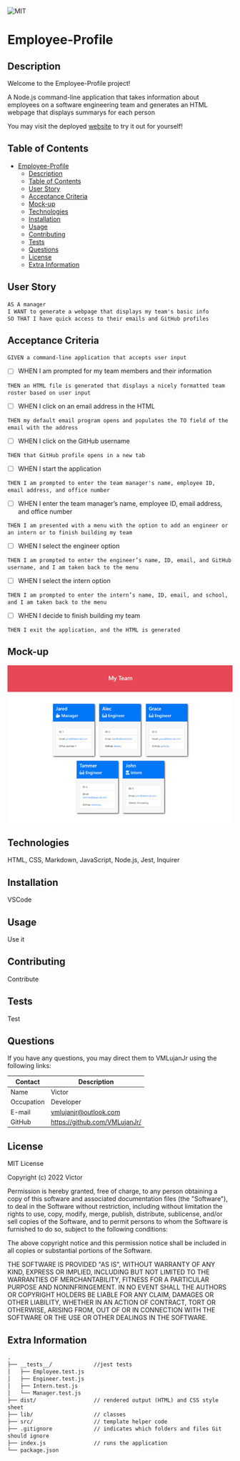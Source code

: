 ![MIT](https://img.shields.io/badge/License-MIT-blue)
# Employee-Profile

## Description

Welcome to the Employee-Profile project!

A Node.js command-line application that takes information about employees on a software engineering team and generates an HTML webpage that displays summarys for each person

You may visit the deployed [website](https://VMLujanJr.github.io/employee-profile/) to try it out for yourself!

## Table of Contents

- [Employee-Profile](#employee-profile)
  - [Description](#description)
  - [Table of Contents](#table-of-contents)
  - [User Story](#user-story)
  - [Acceptance Criteria](#acceptance-criteria)
  - [Mock-up](#mock-up)
  - [Technologies](#technologies)
  - [Installation](#installation)
  - [Usage](#usage)
  - [Contributing](#contributing)
  - [Tests](#tests)
  - [Questions](#questions)
  - [License](#license)
  - [Extra Information](#extra-information)

## User Story

~~~
AS A manager
I WANT to generate a webpage that displays my team's basic info
SO THAT I have quick access to their emails and GitHub profiles
~~~

## Acceptance Criteria

~~~
GIVEN a command-line application that accepts user input
~~~

- [ ] WHEN I am prompted for my team members and their information
~~~
THEN an HTML file is generated that displays a nicely formatted team roster based on user input
~~~

- [ ] WHEN I click on an email address in the HTML
~~~
THEN my default email program opens and populates the TO field of the email with the address
~~~

- [ ] WHEN I click on the GitHub username
~~~
THEN that GitHub profile opens in a new tab
~~~

- [ ] WHEN I start the application
~~~
THEN I am prompted to enter the team manager's name, employee ID, email address, and office number
~~~

- [ ] WHEN I enter the team manager’s name, employee ID, email address, and office number
~~~
THEN I am presented with a menu with the option to add an engineer or an intern or to finish building my team
~~~

- [ ] WHEN I select the engineer option
~~~
THEN I am prompted to enter the engineer’s name, ID, email, and GitHub username, and I am taken back to the menu
~~~

- [ ] WHEN I select the intern option
~~~
THEN I am prompted to enter the intern’s name, ID, email, and school, and I am taken back to the menu
~~~

- [ ] WHEN I decide to finish building my team
~~~
THEN I exit the application, and the HTML is generated
~~~


## Mock-up

![mockup](./lib/assets/images/mock-up.png)

## Technologies
HTML, CSS, Markdown, JavaScript, Node.js, Jest, Inquirer

## Installation

VSCode

## Usage

Use it

## Contributing

Contribute

## Tests

Test

## Questions

If you have any questions, you may direct them to VMLujanJr using the following links:

| Contact | Description |
| --- | --- |
| Name | Victor |
| Occupation | Developer |
| E-mail | <vmlujanjr@outlook.com> |
| GitHub | <https://github.com/VMLujanJr/> |

## License

MIT License

Copyright (c) 2022 Victor

Permission is hereby granted, free of charge, to any person obtaining a copy
of this software and associated documentation files (the "Software"), to deal
in the Software without restriction, including without limitation the rights
to use, copy, modify, merge, publish, distribute, sublicense, and/or sell
copies of the Software, and to permit persons to whom the Software is
furnished to do so, subject to the following conditions:

The above copyright notice and this permission notice shall be included in all
copies or substantial portions of the Software.

THE SOFTWARE IS PROVIDED "AS IS", WITHOUT WARRANTY OF ANY KIND, EXPRESS OR
IMPLIED, INCLUDING BUT NOT LIMITED TO THE WARRANTIES OF MERCHANTABILITY,
FITNESS FOR A PARTICULAR PURPOSE AND NONINFRINGEMENT. IN NO EVENT SHALL THE
AUTHORS OR COPYRIGHT HOLDERS BE LIABLE FOR ANY CLAIM, DAMAGES OR OTHER
LIABILITY, WHETHER IN AN ACTION OF CONTRACT, TORT OR OTHERWISE, ARISING FROM,
OUT OF OR IN CONNECTION WITH THE SOFTWARE OR THE USE OR OTHER DEALINGS IN THE
SOFTWARE.

## Extra Information

~~~
.
├── __tests__/             //jest tests
│   ├── Employee.test.js
│   ├── Engineer.test.js
│   ├── Intern.test.js
│   └── Manager.test.js
├── dist/                  // rendered output (HTML) and CSS style sheet      
├── lib/                   // classes
├── src/                   // template helper code 
├── .gitignore             // indicates which folders and files Git should ignore
├── index.js               // runs the application
└── package.json           
~~~